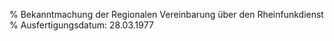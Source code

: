 % Bekanntmachung der Regionalen Vereinbarung über den Rheinfunkdienst
% Ausfertigungsdatum: 28.03.1977
 